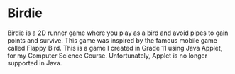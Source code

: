 # Birdie
Birdie is a 2D runner game where you play as a bird and avoid pipes to gain points and survive. This game was inspired by the famous mobile game called Flappy Bird. 
This is a game I created in Grade 11 using Java Applet, for my Computer Science Course. Unfortunately, Applet is no longer supported in Java. 